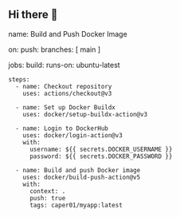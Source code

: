 ## Hi there 👋
name: Build and Push Docker Image

on:
  push:
    branches: [ main ]

jobs:
  build:
    runs-on: ubuntu-latest

    steps:
      - name: Checkout repository
        uses: actions/checkout@v3

      - name: Set up Docker Buildx
        uses: docker/setup-buildx-action@v3

      - name: Login to DockerHub
        uses: docker/login-action@v3
        with:
          username: ${{ secrets.DOCKER_USERNAME }}
          password: ${{ secrets.DOCKER_PASSWORD }}

      - name: Build and push Docker image
        uses: docker/build-push-action@v5
        with:
          context: .
          push: true
          tags: caper01/myapp:latest

<!--
**Caper01/caper01** is a ✨ _special_ ✨ repository because its `README.md` (this file) appears on your GitHub profile.

Here are some ideas to get you started:

- 🔭 I’m currently working on ...
- 🌱 I’m currently learning ...
- 👯 I’m looking to collaborate on ...
- 🤔 I’m looking for help with ...
- 💬 Ask me about ...
- 📫 How to reach me: ...
- 😄 Pronouns: ...
- ⚡ Fun fact: ...
-->
